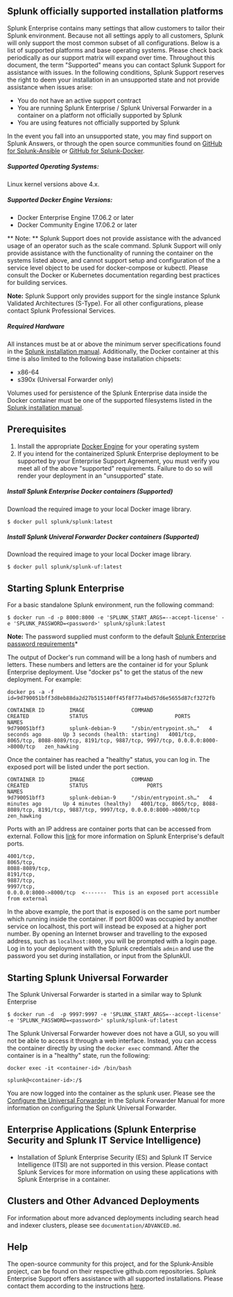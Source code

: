 ## Splunk officially supported installation platforms

Splunk Enterprise contains many settings that allow customers to tailor their Splunk environment. Because not all settings apply to all customers, Splunk will only support the most common subset of all configurations. Below is a list of supported platforms and base operating systems. Please check back periodically as our support matrix will expand over time.
Throughout this document, the term "Supported" means you can contact Splunk Support for assistance with issues. 
In the following conditions, Splunk Support reserves the right to deem your installation in an unsupported state and not provide assistance when issues arise: 
* You do not have an active support contract
* You are running Splunk Enterprise / Splunk Universal Forwarder in a container on a platform not officially supported by Splunk
* You are using features not officially supported by Splunk

In the event you fall into an unsupported state, you may find support on Splunk Answers, or through the open source communities found on [GitHub for Splunk-Ansible](https://www.github.com/splunk/splunk-ansible) or [GitHub for Splunk-Docker](https://github.com/splunk/docker-splunk).

##### Supported Operating Systems:

Linux kernel versions above 4.x.

##### Supported Docker Engine Versions:

* Docker Enterprise Engine 17.06.2 or later
* Docker Community Engine 17.06.2 or later

** Note: ** Splunk Support does not provide assistance with the advanced usage of an operator such as the scale command. Splunk Support will only provide assistance with the functionality of running the container on the systems listed above, and cannot support setup and configuration of the a service level object to be used for docker-compose or kubectl. Please consult the Docker or Kubernetes documentation regarding best practices for building services. 

**Note:** Splunk Support only provides support for the single instance Splunk Validated Architectures (S-Type). For all other configurations, please contact Splunk Professional Services.

##### Required Hardware #####

All instances must be at or above the minimum server specifications found in the [Splunk installation manual](http://docs.splunk.com/Documentation/Splunk/7.0.0/Installation/SystemRequirements). 
Additionally, the Docker container at this time is also limited to the following base installation chipsets:
* x86-64
* s390x (Universal Forwarder only)

Volumes used for persistence of the Splunk Enterprise data inside the Docker container must be one of the supported filesystems listed in the [Splunk installation manual](http://docs.splunk.com/Documentation/Splunk/latest/Installation/SystemRequirements).

## Prerequisites ##
1. Install the appropriate [Docker Engine](https://docs.docker.com/engine/installation/#supported-platforms) for your operating system
2. If you intend for the containerized Splunk Enterprise deployment to be supported by your Enterprise Support Agreement, you must verify you meet all of the 
above "supported" requirements. Failure to do so will render your deployment in an "unsupported" state.

##### Install Splunk Enterprise Docker containers (Supported) #####

Download the required image to your local Docker image library. 
```
$ docker pull splunk/splunk:latest
```

##### Install Splunk Univeral Forwarder Docker containers (Supported) #####

Download the required image to your local Docker image library. 
```
$ docker pull splunk/splunk-uf:latest
```

## Starting Splunk Enterprise ##

For a basic standalone Splunk environment, run the following command:
```
$ docker run -d -p 8000:8000 -e 'SPLUNK_START_ARGS=--accept-license' -e 'SPLUNK_PASSWORD=<password>' splunk/splunk:latest
```
**Note:** The password supplied must conform to the default [Splunk Enterprise password requirements](https://docs.splunk.com/Documentation/Splunk/7.1.2/Security/Configurepasswordsinspecfile)* 

The output of Docker's run command will be a long hash of numbers and letters.  These numbers and letters are the container id for your
Splunk Enterprise deployment.  Use "docker ps" to get the status of the new deployment. For example: 
```
docker ps -a -f id=9d790051bff3d8eb88da2d27b515140ff45f8f77a4bd57d6e5655d87cf3272fb 
```
```
CONTAINER ID        IMAGE               COMMAND                  CREATED             STATUS                            PORTS                                                                                     NAMES
9d790051bff3        splunk-debian-9     "/sbin/entrypoint.sh…"   4 seconds ago       Up 3 seconds (health: starting)   4001/tcp, 8065/tcp, 8088-8089/tcp, 8191/tcp, 9887/tcp, 9997/tcp, 0.0.0.0:8000->8000/tcp   zen_hawking
```
Once the container has reached a "healthy" status, you can log in.  The exposed port will be listed under the port section.

```
CONTAINER ID        IMAGE               COMMAND                  CREATED             STATUS                   PORTS                                                                                     NAMES
9d790051bff3        splunk-debian-9     "/sbin/entrypoint.sh…"   4 minutes ago       Up 4 minutes (healthy)   4001/tcp, 8065/tcp, 8088-8089/tcp, 8191/tcp, 9887/tcp, 9997/tcp, 0.0.0.0:8000->8000/tcp   zen_hawking
```
Ports with an IP address are container ports that can be accessed from external. Follow this [link](https://answers.splunk.com/answers/58888/what-are-the-ports-that-i-need-to-open.html) for more information on Splunk Enterprise's default ports.
```
4001/tcp, 
8065/tcp, 
8088-8089/tcp, 
8191/tcp, 
9887/tcp, 
9997/tcp, 
0.0.0.0:8000->8000/tcp  <-------  This is an exposed port accessible from external
```
In the above example, the port that is exposed is on the same port number which running inside the container.  If port 8000 was occupied by another service on localhost, this port will instead be
exposed at a higher port number.  By opening an Internet browser and travelling to the exposed address, such as `localhost:8000`, you will be prompted with a login page.
Log in to your deployment with the Splunk credentials `admin` and use the password you set during installation, or input from the SplunkUI.

## Starting Splunk Universal Forwarder ##

The Splunk Universal Forwarder is started in a similar way to Splunk Enterprise
```
$ docker run -d  -p 9997:9997 -e 'SPLUNK_START_ARGS=--accept-license' -e 'SPLUNK_PASSWORD=<password>' splunk/splunk-uf:latest
```
The Splunk Universal Forwarder however does not have a GUI, so you will not be able to access it through a web interface.
Instead, you can access the container directly by using the `docker exec` command.  After the container is in a "healthy" state, run the following:
```
docker exec -it <container-id> /bin/bash
```
```
splunk@<container-id>:/$
```
You are now logged into the container as the splunk user. Please see the [Configure the Universal Forwarder](http://docs.splunk.com/Documentation/Forwarder/7.1.2/Forwarder/Configuretheuniversalforwarder) in the Splunk Forwarder Manual for more information on configuring the Splunk Universal Forwarder.


## Enterprise Applications (Splunk Enterprise Security and Splunk IT Service Intelligence) ##
* Installation of Splunk Enterprise Security (ES) and Splunk IT Service Intelligence (ITSI) are not supported in this version. 
Please contact Splunk Services for more information on using these applications with Splunk Enterprise in a container.


## Clusters and Other Advanced Deployments ##

For information about more advanced deployments including search head and indexer clusters, please see `documentation/ADVANCED.md`. 

## Help ##

The open-source community for this project, and for the Splunk-Ansible project, can be found on their respective github.com repositories.
Splunk Enterprise Support offers assistance with all supported installations. Please contact them according to the instructions [here](https://www.splunk.com/en_us/support-and-services.html).

